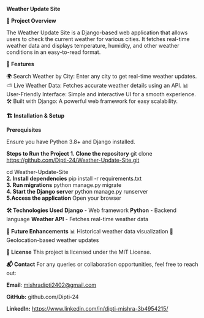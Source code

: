 **Weather Update Site**

**📌 Project Overview**

The Weather Update Site is a Django-based web application that allows users to check the current weather for various cities. It fetches real-time weather data and displays temperature, humidity, and other weather conditions in an easy-to-read format.

**🚀 Features**

🌍 Search Weather by City: Enter any city to get real-time weather updates.
⛅ Live Weather Data: Fetches accurate weather details using an API.
📊 User-Friendly Interface: Simple and interactive UI for a smooth experience.
🛠 Built with Django: A powerful web framework for easy scalability.

**🏗️ Installation & Setup**

**Prerequisites**

Ensure you have Python 3.8+ and Django installed.

**Steps to Run the Project**
**1. Clone the repository**
git clone https://github.com/Dipti-24/Weather-Update-Site.git  

cd Weather-Update-Site  
**2. Install dependencies**
pip install -r requirements.txt  
**3. Run migrations**
python manage.py migrate  
**4. Start the Django server**
python manage.py runserver  
**5.Access the application**
Open your browser 

**🛠️ Technologies Used**
**Django** - Web framework
**Python**  - Backend language
**Weather API**  - Fetches real-time weather data

**📌 Future Enhancements**
📊 Historical weather data visualization
📍 Geolocation-based weather updates

**🔗 License**
This project is licensed under the MIT License.

**📬 Contact**
For any queries or collaboration opportunities, feel free to reach out:

**Email**: mishradipti2402@gmail.com

**GitHub:** github.com/Dipti-24

**LinkedIn:** https://www.linkedin.com/in/dipti-mishra-3b4954215/

 
